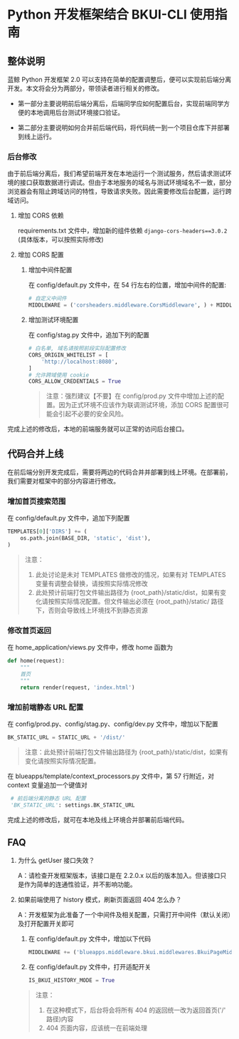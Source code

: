 # Python 开发框架结合 BKUI-CLI 使用指南

## 整体说明

蓝鲸 Python 开发框架 2.0 可以支持在简单的配置调整后，便可以实现前后端分离开发。本文将会分为两部分，带领读者进行相关的修改。

- 第一部分主要说明前后端分离后，后端同学应如何配置后台，实现前端同学方便的本地调用后台测试环境接口验证。

- 第二部分主要说明如何合并前后端代码，将代码统一到一个项目仓库下并部署到线上运行。

### 后台修改

   由于前后端分离后，我们希望前端开发在本地运行一个测试服务，然后请求测试环境的接口获取数据进行调试。但由于本地服务的域名与测试环境域名不一致，部分浏览器会有阻止跨域访问的特性，导致请求失败。因此需要修改后台配置，运行跨域访问。

   1. 增加 CORS 依赖

      requirements.txt 文件中，增加新的组件依赖 `django-cors-headers==3.0.2` (具体版本，可以按照实际修改)

   2. 增加 CORS 配置

      1. 增加中间件配置

         在 config/default.py 文件中，在 54 行左右的位置，增加中间件的配置:

         ```python
         # 自定义中间件
         MIDDLEWARE = ('corsheaders.middleware.CorsMiddleware', ) + MIDDLEWARE
         ```

      2. 增加测试环境配置

         在 config/stag.py 文件中，追加下列的配置

         ```python
         # 白名单, 域名请按照前段实际配置修改
         CORS_ORIGIN_WHITELIST = [
             'http://localhost:8080',
         ]
         # 允许跨域使用 cookie
         CORS_ALLOW_CREDENTIALS = True
         ```

         > 注意：强烈建议【不要】在 config/prod.py 文件中增加上述的配置。因为正式环境不应该作为联调测试环境，添加 CORS 配置很可能会引起不必要的安全风险。

   完成上述的修改后，本地的前端服务就可以正常的访问后台接口。

## 代码合并上线

   在前后端分别开发完成后，需要将两边的代码合并并部署到线上环境。在部署前，我们需要对框架中的部分内容进行修改。

### 增加首页搜索范围

   在 config/default.py 文件中，追加下列配置

   ```python
   TEMPLATES[0]['DIRS'] += (
       os.path.join(BASE_DIR, 'static', 'dist'),
   )
   ```

   > 注意：
   >
   > 1. 此处讨论是未对 TEMPLATES 做修改的情况，如果有对 TEMPLATES 变量有调整会替换，请按照实际情况修改
   > 2. 此处预计前端打包文件输出路径为 {root_path}/static/dist，如果有变化请按照实际情况配置。但文件输出必须在 {root_path}/static/ 路径下，否则会导致线上环境找不到静态资源

### 修改首页返回

   在 home_application/views.py 文件中，修改 home 函数为

   ```python
   def home(request):
       """
       首页
       """
       return render(request, 'index.html')
   ```

### 增加前端静态 URL 配置

   在 config/prod.py、config/stag.py、config/dev.py 文件中，增加以下配置

   ```python
   BK_STATIC_URL = STATIC_URL + '/dist/'
   ```

   > 注意：此处预计前端打包文件输出路径为 {root_path}/static/dist，如果有变化请按照实际情况配置。

   在 blueapps/template/context_processors.py 文件中，第 57 行附近，对 context 变量追加一个键值对

   ```python
    # 前后端分离的静态 URL 配置
    'BK_STATIC_URL': settings.BK_STATIC_URL
   ```

完成上述的修改后，就可在本地及线上环境合并部署前后端代码。

## FAQ

1. 为什么 getUser 接口失效？

   A：请检查开发框架版本，该接口是在 2.2.0.x 以后的版本加入。但该接口只是作为简单的连通性验证，并不影响功能。

2. 如果前端使用了 history 模式，刷新页面返回 404 怎么办？

   A：开发框架为此准备了一个中间件及相关配置，只需打开中间件（默认关闭）及打开配置开关即可

   1. 在 config/default.py 文件中，增加以下代码

      ```python
      MIDDLEWARE += ('blueapps.middleware.bkui.middlewares.BkuiPageMiddleware', )
      ```

   2. 在 config/default.py 文件中，打开适配开关

      ```python
      IS_BKUI_HISTORY_MODE = True
      ```

   > 注意：
   >
   > 1. 在这种模式下，后台将会将所有 404 的返回统一改为返回首页('/' 路径)内容
   > 2. 404 页面内容，应该统一在前端处理
